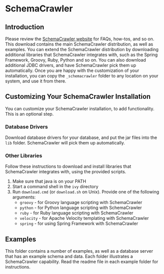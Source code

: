 # SchemaCrawler

## Introduction

Please review the [SchemaCrawler 
website](http://schemacrawler.sourceforge.net/) for FAQs, how-tos, and 
so on. This download contains the main SchemaCrawler distribution, as 
well as examples. You can extend the SchemaCrawler distribution by 
downloading additional libraries that SchemaCrawler integrates with, 
such as the Spring Framework, Groovy, Ruby, Python and so on. You can 
also download additional JDBC drivers, and have SchemaCrawler pick them 
up automatically. Once you are happy with the customization of your 
installation, you can copy the `_schemacrawler` folder to any location 
on your system, and use it from there.

## Customizing Your SchemaCrawler Installation

You can customize your SchemaCrawler installation, to add functionality.
This is an optional step.

### Database Drivers
Download database drivers for your database, and put the jar files into
the `lib` folder. SchemaCrawler will pick them up automatically.

### Other Libraries
Follow these instructions to download and install libraries that
SchemaCrawler integrates with, using the provided scripts.

1. Make sure that java is on your PATH
2. Start a command shell in the `ivy` directory 
3. Run `download.cmd` (or `download.sh` on Unix). 
   Provide one of the following arguments:    
    - `groovy` - for Groovy language scripting with SchemaCrawler
    - `python` - for Python language scripting with SchemaCrawler
    - `ruby` - for Ruby language scripting with SchemaCrawler
    - `velocity` - for Apache Velocity templating with SchemaCrawler
    - `spring` - for using Spring Framework with SchemaCrawler

## Examples
This folder contains a number of examples, as well as a database server that
has an example schema and data. Each folder illustrates a SchemaCrawler
capability. Read the readme file in each example folder for instructions.
